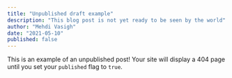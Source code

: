 ```yaml
---
title: "Unpublished draft example"
description: "This blog post is not yet ready to be seen by the world"
author: "Mehdi Vasigh"
date: "2021-05-10"
published: false
---
```


This is an example of an unpublished post! Your site will display a 404 page until you set your `published` flag to `true`.
